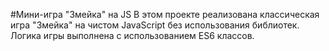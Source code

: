 #Мини-игра "Змейка" на JS
В этом проекте реализована классическая игра "Змейка" на чистом JavaScript без использования библиотек. Логика игры выполнена с использованием ES6 классов. 
 
 
